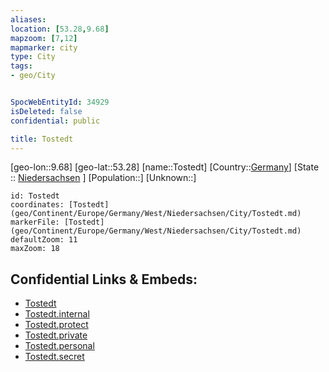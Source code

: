 ```yaml
---
aliases: 
location: [53.28,9.68]
mapzoom: [7,12] 
mapmarker: city 
type: City
tags:
- geo/City


SpocWebEntityId: 34929
isDeleted: false
confidential: public

title: Tostedt
---
```

[geo-lon::9.68]
[geo-lat::53.28]
[name::Tostedt]
[Country::[Germany](geo/Continent/Europe/Germany.md)]
[State :: [Niedersachsen](geo/Continent/Europe/Germany/West/Niedersachsen.md) ]
[Population::]
[Unknown::]


```leaflet
id: Tostedt
coordinates: [Tostedt](geo/Continent/Europe/Germany/West/Niedersachsen/City/Tostedt.md)
markerFile: [Tostedt](geo/Continent/Europe/Germany/West/Niedersachsen/City/Tostedt.md)
defaultZoom: 11 
maxZoom: 18
```


## Confidential Links & Embeds: 
- [Tostedt](../../../../../../../../_public/geo/Continent/Europe/Germany/West/Niedersachsen/City/Tostedt.md) 
- [Tostedt.internal](../../../../../../../../_internal/geo/Continent/Europe/Germany/West/Niedersachsen/City/Tostedt.internal.md) 
- [Tostedt.protect](../../../../../../../../_protect/geo/Continent/Europe/Germany/West/Niedersachsen/City/Tostedt.protect.md) 
- [Tostedt.private](../../../../../../../../_private/geo/Continent/Europe/Germany/West/Niedersachsen/City/Tostedt.private.md) 
- [Tostedt.personal](../../../../../../../../_personal/geo/Continent/Europe/Germany/West/Niedersachsen/City/Tostedt.personal.md) 
- [Tostedt.secret](../../../../../../../../_secret/geo/Continent/Europe/Germany/West/Niedersachsen/City/Tostedt.secret.md) 
